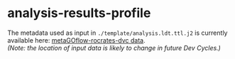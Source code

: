 # analysis-results-profile
The metadata used as input in `./template/analysis.ldt.ttl.j2` is currently available here: [metaGOflow-rocrates-dvc data](https://github.com/emo-bon/metaGOflow-rocrates-dvc/tree/main).  
*(Note: the location of input data is likely to change in future Dev Cycles.)* 